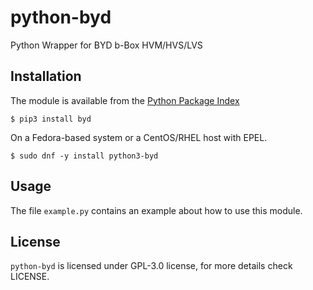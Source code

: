 # python-byd
Python Wrapper for BYD b-Box HVM/HVS/LVS

Installation
------------
The module is available from the [Python Package Index](https://pypi.python.org/pypi)

    $ pip3 install byd

On a Fedora-based system or a CentOS/RHEL host with EPEL.

    $ sudo dnf -y install python3-byd

Usage
-----

The file ``example.py`` contains an example about how to use this module.

License
-------

``python-byd`` is licensed under GPL-3.0 license, for more details check LICENSE.
